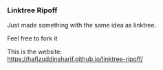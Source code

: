 ### Linktree Ripoff
Just made something with the same idea as linktree.

Feel free to fork it

This is the website:<br />
https://hafizuddinsharif.github.io/linktree-ripoff/
